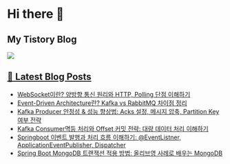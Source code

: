 # Hi there 👋

## My Tistory Blog

<p>
    <a href="https://kylo8.tistory.com"><img src="https://img.shields.io/badge/Tistory-000000?style=flat-square&logo=Tistory&logoColor=white"/>
</p>

## 📕 Latest Blog Posts

<ul><li><a href='https://kylo8.tistory.com/entry/WebSocket%EC%9D%B4%EB%9E%80-%EC%96%91%EB%B0%A9%ED%96%A5-%ED%86%B5%EC%8B%A0-%EC%9B%90%EB%A6%AC%EC%99%80-HTTP-Polling-%EB%8B%A8%EC%A0%90-%EC%9D%B4%ED%95%B4%ED%95%98%EA%B8%B0' target='_blank'>WebSocket이란? 양방향 통신 원리와 HTTP, Polling 단점 이해하기</a></li><li><a href='https://kylo8.tistory.com/entry/Event-Driven-Architecture%EB%9E%80-Kafka-vs-RabbitMQ-%EC%B0%A8%EC%9D%B4%EC%A0%90-%EC%A0%95%EB%A6%AC' target='_blank'>Event-Driven Architecture란? Kafka vs RabbitMQ 차이점 정리</a></li><li><a href='https://kylo8.tistory.com/entry/Kafka-Producer-%EC%95%88%EC%A0%95%EC%84%B1-%EC%84%B1%EB%8A%A5-%ED%96%A5%EC%83%81%EB%B2%95-Acks-%EC%84%A4%EC%A0%95-%EB%A9%94%EC%8B%9C%EC%A7%80-%EC%95%95%EC%B6%95-Partition-Key-%EC%97%AC%EB%B6%80-%EC%A0%84%EB%9E%B5' target='_blank'>Kafka Producer 안정성 &amp; 성능 향상법: Acks 설정, 메시지 압축, Partition Key 여부 전략</a></li><li><a href='https://kylo8.tistory.com/entry/Kafka-Consumer-%EC%84%A4%EC%A0%95-%EC%A0%95%EB%B3%B4-%EC%9D%B4%ED%95%B4%ED%95%98%EA%B8%B0' target='_blank'>Kafka Consumer멱등 처리와 Offset 커밋 전략: 대량 데이터 처리 이해하기</a></li><li><a href='https://kylo8.tistory.com/entry/Springboot-%EC%9D%B4%EB%B2%A4%ED%8A%B8-%EB%B0%9C%ED%96%89%EA%B3%BC-%EC%B2%98%EB%A6%AC-%ED%9D%90%EB%A6%84-%EC%9D%B4%ED%95%B4%ED%95%98%EA%B8%B0-EventListner-ApplicationEventPublisher-Dispatcher' target='_blank'>Springboot 이벤트 발행과 처리 흐름 이해하기: @EventListner, ApplicationEventPublisher, Dispatcher</a></li><li><a href='https://kylo8.tistory.com/entry/Spring-Boot-MongoDB-%ED%8A%B8%EB%9E%9C%EC%9E%AD%EC%85%98-%EC%A0%81%EC%9A%A9-%EB%B0%A9%EB%B2%95-%EC%98%AC%EB%A6%AC%EB%B8%8C%EC%98%81-%EC%82%AC%EB%A1%80%EB%A1%9C-%EB%B0%B0%EC%9A%B0%EB%8A%94-MongoDB' target='_blank'>Spring Boot MongoDB 트랜잭션 적용 방법: 올리브영 사례로 배우는 MongoDB</a></li></ul>